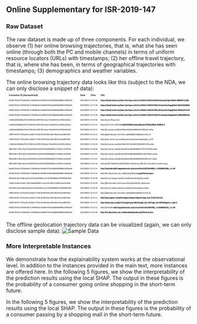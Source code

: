 ## Online Supplementary for ISR-2019-147

### Raw Dataset
The raw dataset is made up of three components. For each individual, we observe (1) her online browsing trajectories, that is, what she has seen online (through both the PC and mobile channels) in terms of uniform resource locators (URLs) with timestamps; (2) her offline travel trajectory, that is, where she has been, in terms of geographical trajectories with timestamps; (3) demographics and weather variables.

The online browsing trajectory data looks like this (subject to the NDA, we can only disclose a snippet of data):
![Sample Data](https://github.com/scuseei/ISR-2019-147/blob/master/Online%20Trajectory.png)

The offline geolocation trajectory data can be visualized (again, we can only disclose sample data):
![Sample Data](https://github.com/scuseei/ISR-2019-147/blob/master/Offline%20Trajectory.gif)

### More Interpretable Instances 
We demonstrate how the explainability system works at the observational level. In addition to the instances provided in the main text, more instances are offered here. In the following 5 figures, we show the interpretability of the prediction results using the local SHAP. The output in these figures is the probability of a consumer going online shopping in the short-term future.

In the following 5 figures, we show the interpretability of the prediction results using the local SHAP. The output in these figures is the probability of a consumer passing by a shopping mall in the short-term future.

